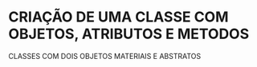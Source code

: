 # CRIAÇÃO DE UMA CLASSE COM OBJETOS, ATRIBUTOS E METODOS 
 CLASSES COM DOIS OBJETOS MATERIAIS E ABSTRATOS 

